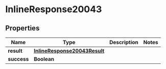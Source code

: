 # InlineResponse20043

## Properties
Name | Type | Description | Notes
------------ | ------------- | ------------- | -------------
**result** | [**InlineResponse20043Result**](InlineResponse20043Result.md) |  | 
**success** | **Boolean** |  | 

